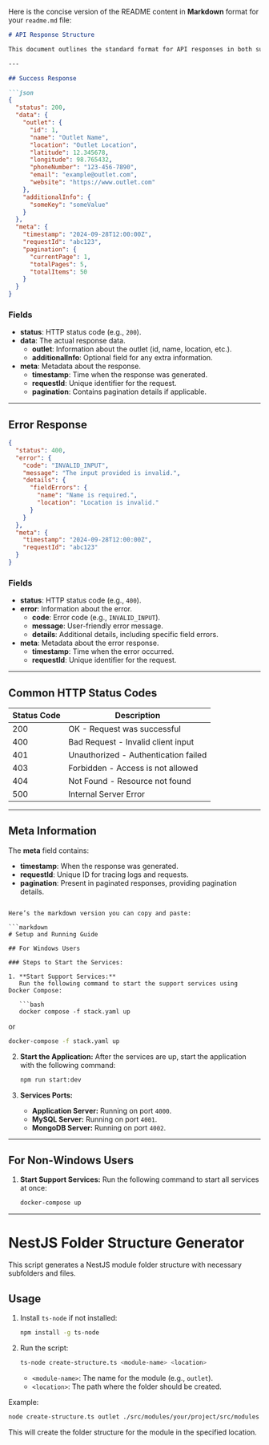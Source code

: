 Here is the concise version of the README content in **Markdown** format for your `readme.md` file:

```markdown
# API Response Structure

This document outlines the standard format for API responses in both success and error scenarios.

---

## Success Response

```json
{
  "status": 200,                     
  "data": {                         
    "outlet": {                     
      "id": 1,
      "name": "Outlet Name",
      "location": "Outlet Location",
      "latitude": 12.345678,
      "longitude": 98.765432,
      "phoneNumber": "123-456-7890",
      "email": "example@outlet.com",
      "website": "https://www.outlet.com"
    },
    "additionalInfo": {             
      "someKey": "someValue"
    }
  },
  "meta": {                         
    "timestamp": "2024-09-28T12:00:00Z",
    "requestId": "abc123",          
    "pagination": {                 
      "currentPage": 1,
      "totalPages": 5,
      "totalItems": 50
    }
  }
}
```

### Fields

- **status**: HTTP status code (e.g., `200`).
- **data**: The actual response data.
  - **outlet**: Information about the outlet (id, name, location, etc.).
  - **additionalInfo**: Optional field for any extra information.
- **meta**: Metadata about the response.
  - **timestamp**: Time when the response was generated.
  - **requestId**: Unique identifier for the request.
  - **pagination**: Contains pagination details if applicable.

---

## Error Response

```json
{
  "status": 400,                    
  "error": {                        
    "code": "INVALID_INPUT",        
    "message": "The input provided is invalid.", 
    "details": {                   
      "fieldErrors": {             
        "name": "Name is required.",
        "location": "Location is invalid."
      }
    }
  },
  "meta": {                         
    "timestamp": "2024-09-28T12:00:00Z",
    "requestId": "abc123"          
  }
}
```

### Fields

- **status**: HTTP status code (e.g., `400`).
- **error**: Information about the error.
  - **code**: Error code (e.g., `INVALID_INPUT`).
  - **message**: User-friendly error message.
  - **details**: Additional details, including specific field errors.
- **meta**: Metadata about the error response.
  - **timestamp**: Time when the error occurred.
  - **requestId**: Unique identifier for the request.

---

## Common HTTP Status Codes

| Status Code | Description                          |
| ----------- | ------------------------------------ |
| 200         | OK - Request was successful          |
| 400         | Bad Request - Invalid client input   |
| 401         | Unauthorized - Authentication failed |
| 403         | Forbidden - Access is not allowed    |
| 404         | Not Found - Resource not found       |
| 500         | Internal Server Error                |

---

## Meta Information

The **meta** field contains:
- **timestamp**: When the response was generated.
- **requestId**: Unique ID for tracing logs and requests.
- **pagination**: Present in paginated responses, providing pagination details.
```

Here’s the markdown version you can copy and paste:

```markdown
# Setup and Running Guide

## For Windows Users

### Steps to Start the Services:

1. **Start Support Services:**
   Run the following command to start the support services using Docker Compose:
   
   ```bash
   docker compose -f stack.yaml up
   ```
   or
   
   ```bash
   docker-compose -f stack.yaml up
   ```

2. **Start the Application:**
   After the services are up, start the application with the following command:
   
   ```bash
   npm run start:dev
   ```

3. **Services Ports:**
   - **Application Server:** Running on port `4000`.
   - **MySQL Server:** Running on port `4001`.
   - **MongoDB Server:** Running on port `4002`.

---

## For Non-Windows Users

1. **Start Support Services:**
   Run the following command to start all services at once:
   
   ```bash
   docker-compose up
   ```

---

# NestJS Folder Structure Generator

This script generates a NestJS module folder structure with necessary subfolders and files.

## Usage

1. Install `ts-node` if not installed:
   ```bash
   npm install -g ts-node
   ```

2. Run the script:
   ```bash
   ts-node create-structure.ts <module-name> <location>
   ```

   - `<module-name>`: The name for the module (e.g., `outlet`).
   - `<location>`: The path where the folder should be created.

Example:
```bash
node create-structure.ts outlet ./src/modules/your/project/src/modules
```

This will create the folder structure for the module in the specified location.
```

